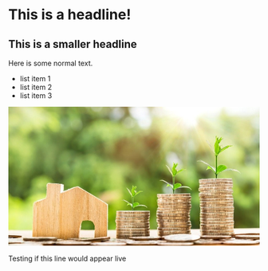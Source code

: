 # This is a headline!

## This is a smaller headline

Here is some normal text. 

* list item 1
* list item 2
* list item 3

![](investment2.jpg)

Testing if this line would appear live
